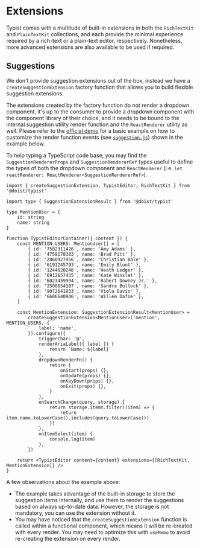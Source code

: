 # Extensions

Typist comes with a multitude of built-in extensions in both the `RichTextKit` and `PlainTextKit` collections, and each provide the minimal experience required by a rich-text or a plain-text editor, respectively. Nonetheless, more advanced extensions are also available to be used if required.

## Suggestions

We don't provide suggestion extensions out of the box, instead we have a `createSuggestionExtension` factory function that allows you to build flexible suggestion extensions.

The extensions created by the factory function do not render a dropdown component, it's up to the consumer to provide a dropdown component with the component library of their choice, and it needs to be bound to the internal suggestion utility render function and the `ReactRenderer` utility as well. Please refer to the [official demo](https://github.com/ueberdosis/tiptap/tree/main/demos/src/Nodes/Mention/React) for a basic example on how to customize the render function events (see [`suggestion.js`](https://github.com/ueberdosis/tiptap/blob/main/demos/src/Nodes/Mention/React/suggestion.js)) shown in the example below.

To help typing a TypeScript code base, you may find the `SuggestionRendererProps` and `SuggestionRendererRef` types useful to define the types of both the dropdown component and `ReactRenderer` (i.e. `let reactRenderer: ReactRenderer<SuggestionRendererRef>`).

```tsx
import { createSuggestionExtension, TypistEditor, RichTextKit } from '@doist/typist'

import type { SuggestionExtensionResult } from '@doist/typist'

type MentionUser = {
    id: string
    name: string
}

function TypistEditorContainer({ content }) {
    const MENTION_USERS: MentionUser[] = [
        { id: '7582311426', name: 'Amy Adams' },
        { id: '4759170383', name: 'Brad Pitt' },
        { id: '2860927956', name: 'Christian Bale' },
        { id: '6191245793', name: 'Emily Blunt' },
        { id: '1244620246', name: 'Heath Ledger' },
        { id: '6912657435', name: 'Kate Winslet' },
        { id: '6023459994', name: 'Robert Downey Jr.' },
        { id: '2500654397', name: 'Sandra Bullock' },
        { id: '9072641833', name: 'Viola Davis' },
        { id: '6606640946', name: 'Willem Dafoe' },
    ]

    const MentionExtension: SuggestionExtensionResult<MentionUser> =
        createSuggestionExtension<MentionUser>('mention', MENTION_USERS, {
            label: 'name',
        }).configure({
            triggerChar: '@',
            renderAriaLabel({ label }) {
                return `Name: ${label}`
            },
            dropdownRenderFn() {
                return {
                    onStart(props) {},
                    onUpdate(props) {},
                    onKeyDown(props) {},
                    onExit(props) {},
                }
            },
            onSearchChange(query, storage) {
                return storage.items.filter((item) => {
                    return item.name.toLowerCase().includes(query.toLowerCase())
                })
            },
            onItemSelect(item) {
                console.log(item)
            },
        })

    return <TypistEditor content={content} extensions={[RichTextKit, MentionExtension]} />
}
```

A few observations about the example above:

- The example takes advantage of the built-in storage to store the suggestion items internally, and use them to render the suggestions based on always up-to-date data. However, the storage is not mandatory, you can use the extension without it.
- You may have noticed that the `createSuggestionExtension` function is called within a functional component, which means it will be re-created with every render. You may need to optimize this with `useMemo` to avoid re-creating the extension on every render.
